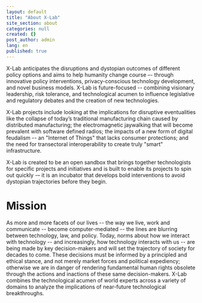 ```yaml
---
layout: default
title: "About X-Lab"
site_section: about
categories: null
created: {}
post_author: admin
lang: en
published: true
---
```


X-Lab anticipates the disruptions and dystopian outcomes of different policy options and aims to help humanity change course –- through innovative policy interventions, privacy-conscious technology development, and novel business models.  X-Lab is future-focused -- combining visionary leadership, risk tolerance, and technological acumen to influence legislative and regulatory debates and the creation of new technologies. 

X-Lab projects include looking at the implications for disruptive eventualities like the collapse of today’s traditional manufacturing chain caused by distributed manufacturing; the electromagnetic jaywalking that will become prevalent with software defined radios; the impacts of a new form of digital feudalism -- an "Internet of Things" that lacks consumer protections; and the need for transectoral interoperability to create truly "smart" infrastructure.  

X-Lab is created to be an open sandbox that brings together technologists for specific projects and initiatives and is built to enable its projects to spin out quickly -– it is an incubator that develops bold interventions to avoid dystopian trajectories before they begin.

# Mission
As more and more facets of our lives -- the way we live, work and communicate -- become computer-mediated -- the lines are blurring between technology, law, and policy. Today, norms about how we interact with technology -- and increasingly, how technology interacts with us -- are being made by key decision-makers and will set the trajectory of society for decades to come. These decisions must be informed by a principled and ethical stance, and not merely market forces and political expediency; otherwise we are in danger of rendering fundamental human rights obsolete through the actions and inactions of these same decision-makers. X-Lab combines the technological acumen of world experts across a variety of domains to analyze the implications of near-future technological breakthroughs. 